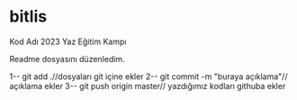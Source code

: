 # bitlis
Kod Adı 2023 Yaz Eğitim Kampı


Readme dosyasını düzenledim.

1-- git add .//dosyaları git içine ekler
2-- git commit -m "buraya açıklama"// açıklama ekler
3-- git push origin master// yazdığımız kodları githuba ekler
